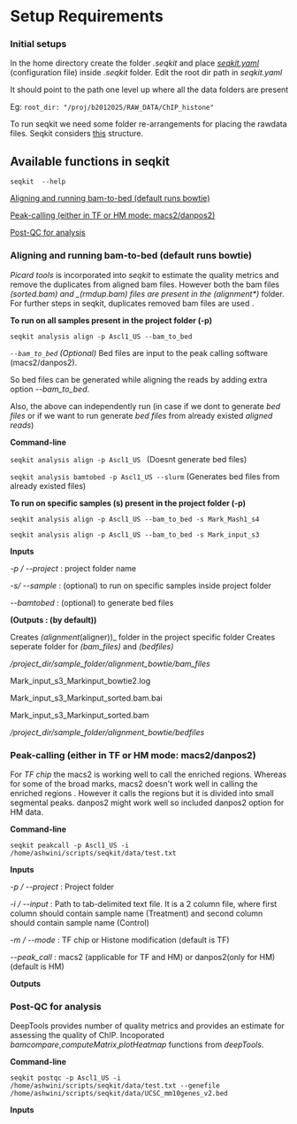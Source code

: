 # Setup Requirements

### Initial setups

In the home directory create the folder *.seqkit* and place [*seqkit.yaml*](https://github.com/ashwini06/seqkit/blob/master/data/seqkit.yaml) (configuration file) inside *.seqkit* folder. 
Edit the root dir path in *seqkit.yaml*

It should point to the path one level up where all the data folders are present

Eg:  `root_dir: "/proj/b2012025/RAW_DATA/ChIP_histone"`


To run seqkit we need some folder re-arrangements for placing the rawdata files. Seqkit considers [this](https://www.evernote.com/shard/s734/res/a0538341-8226-4583-8d3d-559c31a6b476/Seqkit_project_dir.pdf) structure. 

## Available functions in seqkit
 
`seqkit  --help`

[Aligning and running bam-to-bed (default runs bowtie)](#align)

[Peak-calling (either in TF or HM mode: macs2/danpos2)](#Peak-call)

[Post-QC for analysis](#postqc)


<a name="align"/></a>
### Aligning and running bam-to-bed (default runs bowtie)

*Picard tools* is incorporated into _seqkit_ to estimate the quality metrics and remove the duplicates from aligned bam files.
However both the bam files _(*_sorted.bam)_ and _(*_rmdup.bam)_ files are present in the _(alignment_*)_ folder.
For further steps in seqkit, duplicates removed bam files are used .

**To run on all samples present in the project folder (-p)** 

`seqkit analysis align -p Ascl1_US --bam_to_bed`

*`--bam_to_bed` (Optional)*  Bed files are input to the peak calling software (macs2/danpos2).

So bed files can be generated while aligning the reads by adding extra option *--bam_to_bed*.

Also, the above can independently run (in case if we dont to generate *bed files* 
or if we want to run generate *bed files* from already existed *aligned reads*)

**Command-line**

`seqkit analysis align -p Ascl1_US ` (Doesnt generate bed files)

`seqkit analysis bamtobed -p Ascl1_US --slurm` (Generates bed files from already existed files)

**To run on specific samples (s) present in the project folder (-p)**

`seqkit analysis align -p Ascl1_US --bam_to_bed -s Mark_Mash1_s4`

`seqkit analysis align -p Ascl1_US --bam_to_bed -s Mark_input_s3`


**Inputs**

*-p / --project* : project folder name

*-s/ --sample* : (optional) to run on specific samples inside project folder

*--bamtobed* : (optional) to generate bed files

**(Outputs : (by default))**

Creates _(alignment_(aligner))_ folder in the project specific folder
Creates seperate folder for _(bam_files)_ and _(bedfiles)_

*/project_dir/sample_folder/alignment_bowtie/bam_files*

Mark_input_s3_Markinput_bowtie2.log 

Mark_input_s3_Markinput_sorted.bam.bai

Mark_input_s3_Markinput_sorted.bam

*/project_dir/sample_folder/alignment_bowtie/bedfiles*

<a name="Peak-call"/></a>

### Peak-calling (either in TF or HM mode: macs2/danpos2)

For _TF chip_ the macs2 is working well to call the enriched regions.
Whereas for some of the broad marks, macs2 doesn't work well in calling the enriched regions .
However it calls the regions but it is divided into small segmental peaks.
danpos2 might work well so included danpos2 option for HM data.

**Command-line**

`seqkit peakcall -p Ascl1_US -i /home/ashwini/scripts/seqkit/data/test.txt`

**Inputs**

*-p / --project* : Project folder

*-i / --input* : Path to tab-delimited text file. It is a 2 column file, where first column should contain sample name (Treatment) and second column should contain sample name (Control)

*-m / --mode* : TF chip or Histone modification (default is TF)

*--peak_call* : macs2 (applicable for TF and HM) or danpos2(only for HM) (default is HM)

**Outputs**


<a name="postqc"/></a>
### Post-QC for analysis

DeepTools provides number of quality metrics and provides an estimate for assessing the quality of ChIP.
Incoporated _bamcompare_,_computeMatrix_,_plotHeatmap_ functions from *deepTools*.

**Command-line**

`seqkit postqc -p Ascl1_US -i /home/ashwini/scripts/seqkit/data/test.txt --genefile /home/ashwini/scripts/seqkit/data/UCSC_mm10genes_v2.bed`

**Inputs**


